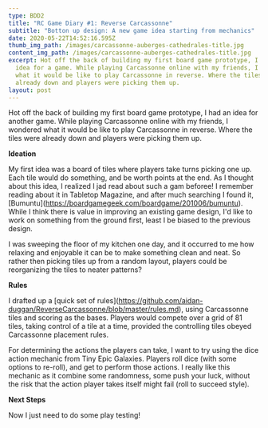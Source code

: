 ```yaml
---
type: BDD2
title: "RC Game Diary #1: Reverse Carcassonne"
subtitle: "Botton up design: A new game idea starting from mechanics"
date: 2020-05-22T14:52:16.595Z
thumb_img_path: /images/carcassonne-auberges-cathedrales-title.jpg
content_img_path: /images/carcassonne-auberges-cathedrales-title.jpg
excerpt: Hot off the back of building my first board game prototype, I had an
  idea for a game. While playing Carcassonne online with my friends, I wondered
  what it would be like to play Carcassonne in reverse. Where the tiles were
  already down and players were picking them up.
layout: post
---
```

Hot off the back of building my first board game prototype, I had an idea for another game. While playing Carcassonne online with my friends, I wondered what it would be like to play Carcassonne in reverse. Where the tiles were already down and players were picking them up. 

**Ideation**

My first idea was a board of tiles where players take turns picking one up. Each tile would do something, and be worth points at the end. As I thought about this idea, I realized I jad read about such a gam beforee! I remember reading about it in Tabletop Magazine, and after much searching I found it, \[Bumuntu](https://boardgamegeek.com/boardgame/201006/bumuntu). While I think there is value in improving an existing game design, I'd like to work on something from the ground first, least I be biased to the previous design.

I was sweeping the floor of my kitchen one day, and it occurred to me how relaxing and enjoyable it can be to make something clean and neat. So rather then picking tiles up from a random layout, players could be reorganizing the tiles to neater patterns?

**Rules**

I drafted up a \[quick set of rules](https://github.com/aidan-duggan/ReverseCarcassonne/blob/master/rules.md), using Carcassonne tiles and scoring as the bases. Players would compete over a grid of 81 tiles, taking control of a tile at a time, provided the controlling tiles obeyed Carcassonne placement rules. 

For determining the actions the players can take, I want to try using the dice action mechanic from Tiny Epic Galaxies. Players roll dice (with some options to re-roll), and get to perform those actions. I really like this mechanic as it combine some randomness, some push your luck, without the risk that the action player takes itself might fail (roll to succeed style).

**Next Steps**

Now I just need to do some play testing!